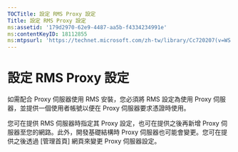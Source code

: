 ```yaml
---
TOCTitle: 設定 RMS Proxy 設定
Title: 設定 RMS Proxy 設定
ms:assetid: '179d2970-62e9-4487-aa5b-f4334234991e'
ms:contentKeyID: 18112855
ms:mtpsurl: 'https://technet.microsoft.com/zh-tw/library/Cc720207(v=WS.10)'
---
```


設定 RMS Proxy 設定
===================

如需配合 Proxy 伺服器使用 RMS 安裝，您必須將 RMS 設定為使用 Proxy 伺服器，並提供一個使用者帳號以便在 Proxy 伺服器要求憑證時使用。

您可在提供 RMS 伺服器時指定其 Proxy 設定，也可在提供之後再新增 Proxy 伺服器至您的網路。此外，開發基礎結構時 Proxy 伺服器也可能會變更。您可在提供之後透過 \[管理首頁\] 網頁來變更 Proxy 伺服器設定。